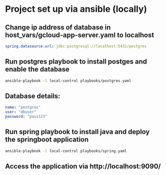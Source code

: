 # Project set up via ansible (locally)

## Change ip address of database in host_vars/gcloud-app-server.yaml to localhost 
```yaml
spring.datasource.url: jdbc:postgresql://localhost:5432/postgres
```

## Run postgres playbook to install postges and enable the database
```bash
ansible-playbook -l local-control playbooks/postgres.yaml
```

## Database details:
```yaml
name: "postgres"
user: "dbuser"
password: "pass123"
```

## Run spring playbook to install java and deploy the springboot application
```bash
ansible-playbook -l local-control playbooks/spring.yaml
```

## Access the application via http://localhost:9090/
